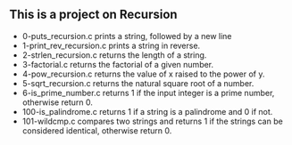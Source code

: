 ## This is a project on Recursion
* 0-puts_recursion.c prints a string, followed by a new line
* 1-print_rev_recursion.c prints a string in reverse.
* 2-strlen_recursion.c returns the length of a string.
* 3-factorial.c returns the factorial of a given number.
* 4-pow_recursion.c returns the value of x raised to the power of y.
* 5-sqrt_recursion.c returns the natural square root of a number.
* 6-is_prime_number.c returns 1 if the input integer is a prime number, otherwise return 0.
* 100-is_palindrome.c returns 1 if a string is a palindrome and 0 if not.
* 101-wildcmp.c compares two strings and returns 1 if the strings can be considered identical, otherwise return 0.
